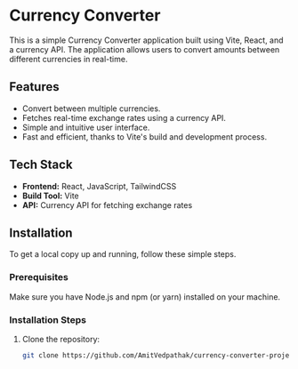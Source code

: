 # Currency Converter

This is a simple Currency Converter application built using Vite, React, and a currency API. The application allows users to convert amounts between different currencies in real-time.

## Features

- Convert between multiple currencies.
- Fetches real-time exchange rates using a currency API.
- Simple and intuitive user interface.
- Fast and efficient, thanks to Vite's build and development process.

## Tech Stack

- **Frontend:** React, JavaScript, TailwindCSS
- **Build Tool:** Vite
- **API:** Currency API for fetching exchange rates

## Installation

To get a local copy up and running, follow these simple steps.

### Prerequisites

Make sure you have Node.js and npm (or yarn) installed on your machine.

### Installation Steps

1. Clone the repository:

   ```bash
   git clone https://github.com/AmitVedpathak/currency-converter-project.git

